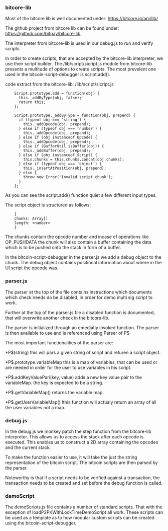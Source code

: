 ### bitcore-lib

Most of the bitcore lib is well documented under: https://bitcore.io/api/lib/

The github project from bitcore lib can be found under: https://github.com/bitpay/bitcore-lib

The interpreter from bitcore-lib is used in our debug.js to run and verify scripts.

In order to create scripts, that are accepted by the bitcore-lib interpreter, we use their script builder.
The /lib/script/sicript.js module from bitcore-lib presents a multitude of options to create scripts. 
The most prevelent one used in the bitcoin-script-debugger is script.add().


code extract from the bitcore-lib: /lib/script/sicript.js
```$xslt
    Script.prototype.add = function(obj) {
      this._addByType(obj, false);
      return this;
    };
    
    Script.prototype._addByType = function(obj, prepend) {
      if (typeof obj === 'string') {
        this._addOpcode(obj, prepend);
      } else if (typeof obj === 'number') {
        this._addOpcode(obj, prepend);
      } else if (obj instanceof Opcode) {
        this._addOpcode(obj, prepend);
      } else if (BufferUtil.isBuffer(obj)) {
        this._addBuffer(obj, prepend);
      } else if (obj instanceof Script) {
        this.chunks = this.chunks.concat(obj.chunks);
      } else if (typeof obj === 'object') {
        this._insertAtPosition(obj, prepend);
      } else {
        throw new Error('Invalid script chunk');
      }
    };
```
As you can see the script.add() function quiet a few different input types.

The script object is structured as follows:

```$xslt
    {
    chunks: Array[]
    length: <number>
    }
```
The chunks contain the opcode number and incase of operations like OP_PUSHDATA the chunk will also contain a
buffer containing the data which is to be pushed onto the stack in form of a buffer.

In the bitcoin-script-debugger in the parser.js we add a debug object to the chunk. The debug object contains positional information about 
where in the UI script the opcode was.


### parser.js

The parser at the top of the file contains instructions which documents which check needs do be disabled, in order for 
demo multi sig script to work.


Further at the top of the parser.js file a disabled function is documented, that will overwrite 
another check in the bitcore-lib.

The parser is initialized through an emediatly invoked function. The parser is then available to use and is referenced using Parser of P$

The most important functionalities of the parser are:

*P$(string) this will pars a given string of script and returen a script object.

*P$.prototype.variableMap this is a map of variables, that can be used or are needed in order for the user to use variables in his script.

*P$.addKeyValuePari(key, value) adds a new key value pair to the variableMap. the key is expected to be a string.

*P$.getVariableMap() returns the variable map.

*P$.getUserVariableMap() !this function will actualy return an array of all the user variables not a map.



### debug.js

In the debug.js we monkey patch the step function from the bitcore-lib interpreter. This allows us to access the stack
after each opcode is executed. This enables us to construct a 2D array containing the opcodes and the current stack.

To make the function easier to use, it will take the just the string representation of the bitcoin script. The bitcoin scripts
are then parsed by the parser.

Noteworthy is that if a script needs to be verified against a transaction, the transaction needs to be created and set 
before the debug function is called.

### demoScript

The demoScripts.js file contains a number of standard scripts. That with the exception of loadP2PKWithLockTimeDemoScript
all work. These scripts can be used as a template as to how modular custom scripts can be created 
using the bitcoin-script-debugger.

